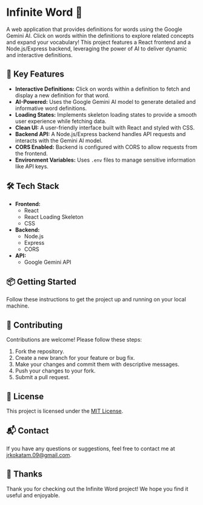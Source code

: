 # Infinite Word 📖

A web application that provides definitions for words using the Google Gemini AI. Click on words within the definitions to explore related concepts and expand your vocabulary! This project features a React frontend and a Node.js/Express backend, leveraging the power of AI to deliver dynamic and interactive definitions.

## 🚀 Key Features

*   **Interactive Definitions:** Click on words within a definition to fetch and display a new definition for that word.
*   **AI-Powered:** Uses the Google Gemini AI model to generate detailed and informative word definitions.
*   **Loading States:** Implements skeleton loading states to provide a smooth user experience while fetching data.
*   **Clean UI:** A user-friendly interface built with React and styled with CSS.
*   **Backend API:** A Node.js/Express backend handles API requests and interacts with the Gemini AI model.
*   **CORS Enabled:** Backend is configured with CORS to allow requests from the frontend.
*   **Environment Variables:** Uses `.env` files to manage sensitive information like API keys.

## 🛠️ Tech Stack

*   **Frontend:**
    *   React
    *   React Loading Skeleton
    *   CSS
*   **Backend:**
    *   Node.js
    *   Express
    *   CORS
*   **API:**
    *   Google Gemini API

## 📦 Getting Started

Follow these instructions to get the project up and running on your local machine.

## 🤝 Contributing

Contributions are welcome! Please follow these steps:

1.  Fork the repository.
2.  Create a new branch for your feature or bug fix.
3.  Make your changes and commit them with descriptive messages.
4.  Push your changes to your fork.
5.  Submit a pull request.

## 📝 License

This project is licensed under the [MIT License](LICENSE).

## 📬 Contact

If you have any questions or suggestions, feel free to contact me at [jrkokatam.09@gmail.com](jrkokatam.09@gmail.com).

## 💖 Thanks

Thank you for checking out the Infinite Word project! We hope you find it useful and enjoyable.

